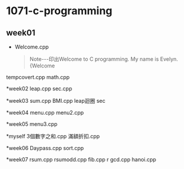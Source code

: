 # 1071-c-programming

## week01
* Welcome.cpp
  >Note---印出Welcome to C programming.
  >			 My name is Evelyn.
{Welcome

tempcovert.cpp
math.cpp

*week02
  leap.cpp
  sec.cpp
  
*week03
  sum.cpp
  BMI.cpp
  leap迴圈
  sec 
  
*week04
  menu.cpp
  menu2.cpp 
  
*week05
  menu3.cpp
  
 *myself
  3個數字之和.cpp
  滿額折扣.cpp
 
*week06
 Daypass.cpp
 sort.cpp

*week07
  rsum.cpp
  rsumodd.cpp
  fib.cpp
  r gcd.cpp
  hanoi.cpp
<!--stackedit_data:
eyJoaXN0b3J5IjpbMTkzMTQ5NjU1MywtMjA1MTQyOTc4MSwtMz
M3OTU4ODk5XX0=
-->